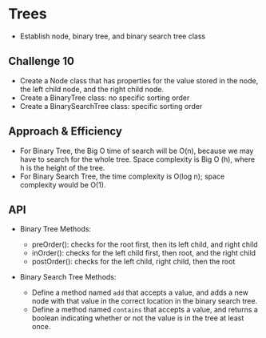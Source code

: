 # Trees
- Establish node, binary tree, and binary search tree class

## Challenge 10
- Create a Node class that has properties for the value stored in the node, the left child node, and the right child node.
- Create a BinaryTree class: no specific sorting order 
- Create a BinarySearchTree class: specific sorting order 

 
## Approach & Efficiency
  - For Binary Tree, the Big O time of search will be O(n), because we may have to search for the whole tree. Space complexity is Big O (h), where h is the height of the tree. 
  - For Binary Search Tree, the time complexity is O(log n); space complexity would be O(1). 

## API
- Binary Tree Methods:
  - preOrder(): checks for the root first, then its left child, and right child
  - inOrder(): checks for the left child first, then root, and the right child
  - postOrder(): checks for the left child, right child, then the root

- Binary Search Tree Methods:
  - Define a method named `add` that accepts a value, and adds a new node with that value in the correct location in the binary search tree.
  - Define a method named `contains` that accepts a value, and returns a boolean indicating whether or not the value is in the tree at least once.
